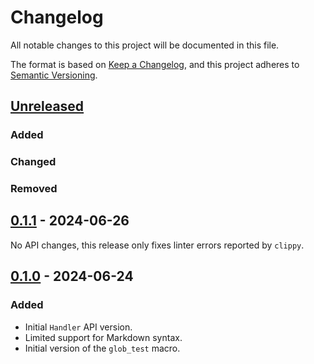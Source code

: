 # Changelog

All notable changes to this project will be documented in this file.

The format is based on [Keep a Changelog][keepachangelog], and this project
adheres to [Semantic Versioning][semver].

## [Unreleased]

### Added

<!-- TODO -->

### Changed

<!-- TODO -->

### Removed

<!-- TODO -->

## [0.1.1] - 2024-06-26

No API changes, this release only fixes linter errors reported by `clippy`.

## [0.1.0] - 2024-06-24

### Added

- Initial `Handler` API version.
- Limited support for Markdown syntax.
- Initial version of the `glob_test` macro.

[keepachangelog]: https://keepachangelog.com/en/1.1.0/
[semver]: https://semver.org/spec/v2.0.0.html
[unreleased]: https://github.com/aalexandrov/spectest/compare/v0.1.1...dev
[0.1.1]: https://github.com/aalexandrov/spectest/compare/v0.1.0...v0.1.1
[0.1.0]: https://github.com/aalexandrov/spectest/tree/v0.1.0
